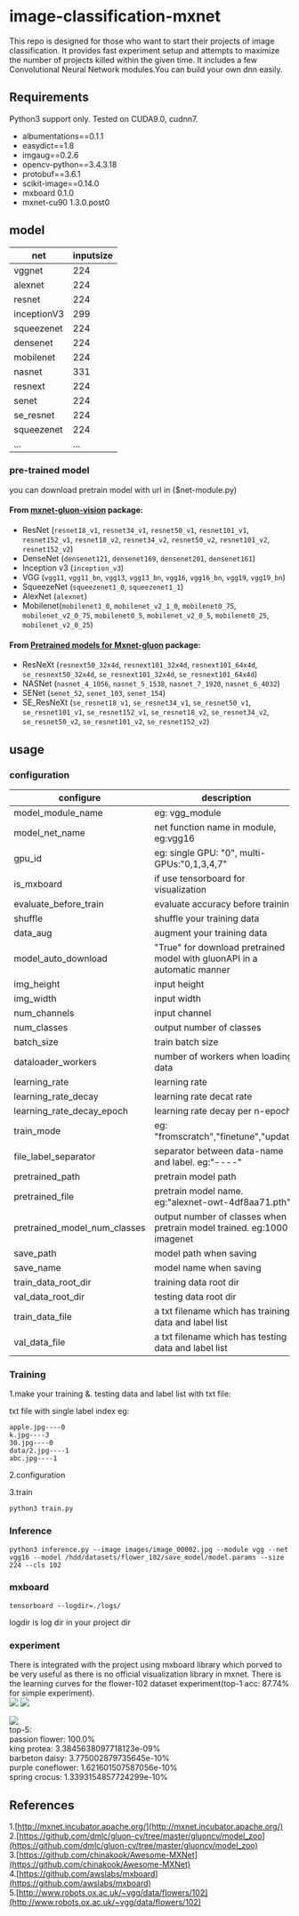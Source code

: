 # image-classification-mxnet
This repo is designed for those who want to start their projects of image classification.
It provides fast experiment setup and attempts to maximize the number of projects killed within the given time.
It includes a few Convolutional Neural Network modules.You can build your own dnn easily.

## Requirements
Python3 support only. Tested on CUDA9.0, cudnn7.

* albumentations==0.1.1
* easydict==1.8
* imgaug==0.2.6
* opencv-python==3.4.3.18
* protobuf==3.6.1
* scikit-image==0.14.0
* mxboard         0.1.0      
* mxnet-cu90      1.3.0.post0

## model
| net                     | inputsize |
|-------------------------|-----------|
| vggnet                  | 224       |
| alexnet                 | 224       |
| resnet                  | 224       |
| inceptionV3             | 299       |
| squeezenet              | 224       |
| densenet                | 224       |
| mobilenet               | 224       |
| nasnet                  | 331       |
| resnext                 | 224       |
| senet                   | 224       |
| se_resnet               | 224       |
| squeezenet              | 224       |
| ...                     | ...       |

### pre-trained model
you can download pretrain model with url in ($net-module.py)

#### From [mxnet-gluon-vision](https://github.com/apache/incubator-mxnet/tree/master/python/mxnet/gluon/model_zoo/vision/) package:

- ResNet (`resnet18_v1`, `resnet34_v1`, `resnet50_v1`, `resnet101_v1`, `resnet152_v1`, `resnet18_v2`, `resnet34_v2`, `resnet50_v2`, `resnet101_v2`, `resnet152_v2`)
- DenseNet (`densenet121`, `densenet169`, `densenet201`, `densenet161`)
- Inception v3 (`inception_v3`)
- VGG (`vgg11`, `vgg11_bn`, `vgg13`, `vgg13_bn`, `vgg16`, `vgg16_bn`, `vgg19`, `vgg19_bn`)
- SqueezeNet (`squeezenet1_0`, `squeezenet1_1`)
- AlexNet (`alexnet`)
- Mobilenet(`mobilenet1_0`, `mobilenet_v2_1_0`, `mobilenet0_75`, `mobilenet_v2_0_75`, `mobilenet0_5`, `mobilenet_v2_0_5`, `mobilenet0_25`, `mobilenet_v2_0_25`)

#### From [Pretrained models for Mxnet-gluon](https://github.com/dmlc/gluon-cv/tree/master/gluoncv/model_zoo/) package:
- ResNeXt (`resnext50_32x4d`, `resnext101_32x4d`, `resnext101_64x4d`, `se_resnext50_32x4d`, `se_resnext101_32x4d`, `se_resnext101_64x4d`)
- NASNet (`nasnet_4_1056`, `nasnet_5_1538`, `nasnet_7_1920`, `nasnet_6_4032`)
- SENet (`senet_52`, `senet_103`, `senet_154`)
- SE_ResNeXt (`se_resnet18_v1`, `se_resnet34_v1`, `se_resnet50_v1`, `se_resnet101_v1`, `se_resnet152_v1`, `se_resnet18_v2`, `se_resnet34_v2`, `se_resnet50_v2`, `se_resnet101_v2`, `se_resnet152_v2`)

## usage

### configuration
| configure                       | description                                                               |
|---------------------------------|---------------------------------------------------------------------------|
| model_module_name               | eg: vgg_module                                                            |
| model_net_name                  | net function name in module, eg:vgg16                                     |
| gpu_id                          | eg: single GPU: "0", multi-GPUs:"0,1,3,4,7"                               |
| is_mxboard                      | if use tensorboard for visualization                                      |
| evaluate_before_train           | evaluate accuracy before training                                         |
| shuffle                         | shuffle your training data                                                |
| data_aug                        | augment your training data                                                |
| model_auto_download             | "True" for download pretrained model with gluonAPI in a automatic manner  |
| img_height                      | input height                                                              |
| img_width                       | input width                                                               |
| num_channels                    | input channel                                                             |
| num_classes                     | output number of classes                                                  |
| batch_size                      | train batch size                                                          |
| dataloader_workers              | number of workers when loading data                                       |
| learning_rate                   | learning rate                                                             |
| learning_rate_decay             | learning rate decat rate                                                  |
| learning_rate_decay_epoch       | learning rate decay per n-epoch                                           |
| train_mode                      | eg:  "fromscratch","finetune","update"                                    |
| file_label_separator            | separator between data-name and label. eg:"----"                          |
| pretrained_path                 | pretrain model path                                                       |
| pretrained_file                 | pretrain model name. eg:"alexnet-owt-4df8aa71.pth"                        |
| pretrained_model_num_classes    | output number of classes when pretrain model trained. eg:1000 in imagenet |
| save_path                       | model path when saving                                                    |
| save_name                       | model name when saving                                                    |
| train_data_root_dir             | training data root dir                                                    |
| val_data_root_dir               | testing data root dir                                                     |
| train_data_file                 | a txt filename which has training data and label list                     |
| val_data_file                   | a txt filename which has testing data and label list                      |

### Training
1.make your training &. testing data and label list with txt file:

txt file with single label index eg:

	apple.jpg----0
	k.jpg----3
	30.jpg----0
	data/2.jpg----1
	abc.jpg----1
2.configuration

3.train

	python3 train.py

### Inference
	python3 inference.py --image images/image_00002.jpg --module vgg --net vgg16 --model /hdd/datasets/flower_102/save_model/model.params --size 224 --cls 102

### mxboard

	tensorboard --logdir=./logs/ 

logdir is log dir in your project dir 

### experiment  
There is integrated with the project using mxboard library which porved to be very useful as there is no official visualization library in mxnet. There is the learning curves for the flower-102 dataset experiment(top-1 acc: 87.74% for simple experiment).  
![](https://i.imgur.com/bMdZxpi.jpg)
![](https://i.imgur.com/xMJg8t1.jpg)  

![](https://i.imgur.com/oXn3Ovp.jpg)  
top-5:  
passion flower: 100.0%  
king protea: 3.3845638097718123e-09%  
barbeton daisy: 3.775002879735645e-10%  
purple coneflower: 1.621601507587056e-10%  
spring crocus: 1.3393154857724299e-10%    

## References
1.[http://mxnet.incubator.apache.org/](http://mxnet.incubator.apache.org/)  
2.[https://github.com/dmlc/gluon-cv/tree/master/gluoncv/model_zoo](https://github.com/dmlc/gluon-cv/tree/master/gluoncv/model_zoo)  
3.[https://github.com/chinakook/Awesome-MXNet](https://github.com/chinakook/Awesome-MXNet)  
4.[https://github.com/awslabs/mxboard](https://github.com/awslabs/mxboard)  
5.[http://www.robots.ox.ac.uk/~vgg/data/flowers/102](http://www.robots.ox.ac.uk/~vgg/data/flowers/102)    
